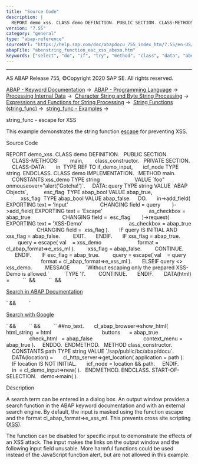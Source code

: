 ```yaml
---
title: "Source Code"
description: |
  REPORT demo_xss. CLASS demo DEFINITION. PUBLIC SECTION. CLASS-METHODS: main, class_constructor. PRIVATE SECTION. CLASS-DATA: in  TYPE REF TO if_demo_input, icf_node TYPE string. ENDCLASS. CLASS demo IMPLEMENTATION. METHOD main. CONSTANTS xss_demo TYPE string VALUE `foo' onmouseover='alert('Go
version: "7.55"
category: "general"
type: "abap-reference"
sourceUrl: "https://help.sap.com/doc/abapdocu_755_index_htm/7.55/en-US/abenstring_function_esc_xss_abexa.htm"
abapFile: "abenstring_function_esc_xss_abexa.htm"
keywords: ["select", "do", "if", "try", "method", "class", "data", "abenstring", "function", "esc", "xss", "abexa"]
---
```


* * *

AS ABAP Release 755, ©Copyright 2020 SAP SE. All rights reserved.

[ABAP - Keyword Documentation](https://help.sap.com/doc/abapdocu_755_index_htm/7.55/en-US/abenabap.htm) →  [ABAP - Programming Language](https://help.sap.com/doc/abapdocu_755_index_htm/7.55/en-US/abenabap_reference.htm) →  [Processing Internal Data](https://help.sap.com/doc/abapdocu_755_index_htm/7.55/en-US/abenabap_data_working.htm) →  [Character String and Byte String Processing](https://help.sap.com/doc/abapdocu_755_index_htm/7.55/en-US/abenabap_data_string.htm) →  [Expressions and Functions for String Processing](https://help.sap.com/doc/abapdocu_755_index_htm/7.55/en-US/abenstring_processing_expr_func.htm) →  [String Functions (string\_func)](https://help.sap.com/doc/abapdocu_755_index_htm/7.55/en-US/abenstring_functions.htm) →  [string\_func - Examples](https://help.sap.com/doc/abapdocu_755_index_htm/7.55/en-US/abenstring_functions_abexas.htm) → 

string\_func - escape for XSS

This example demonstrates the string function [escape](https://help.sap.com/doc/abapdocu_755_index_htm/7.55/en-US/abenescape_functions.htm) for preventing XSS.

Source Code

REPORT demo\_xss.
CLASS demo DEFINITION.
  PUBLIC SECTION.
    CLASS-METHODS:
       main,
       class\_constructor.
  PRIVATE SECTION.
    CLASS-DATA:
      in  TYPE REF TO if\_demo\_input,
      icf\_node TYPE string.
ENDCLASS.
CLASS demo IMPLEMENTATION.
  METHOD main.
    CONSTANTS xss\_demo TYPE string
                       VALUE \`foo" onmouseover="alert('Gotcha!')\`.
    DATA: query TYPE string VALUE \`ABAP Objects\`,
          esc\_flag  TYPE abap\_bool VALUE abap\_true,
          xss\_flag  TYPE abap\_bool VALUE abap\_false.
    DO.
      in->add\_field( EXPORTING text = 'Input'
                     CHANGING field = query
       )->add\_field( EXPORTING text = 'Escape'
                               as\_checkbox = abap\_true
                     CHANGING field =  esc\_flag
       )->request(   EXPORTING text = 'XSS-Demo'
                               as\_checkbox = abap\_true
                     CHANGING field =  xss\_flag ).
      IF query IS INITIAL AND xss\_flag = abap\_false.
        EXIT.
      ENDIF.
      IF xss\_flag = abap\_true.
        query = escape( val    = xss\_demo
                        format = cl\_abap\_format=>e\_xss\_ml ).
        xss\_flag = abap\_false.
        CONTINUE.
      ENDIF.
      IF esc\_flag = abap\_true.
        query = escape( val    = query
                        format = cl\_abap\_format=>e\_xss\_ml ).
      ELSEIF query <> xss\_demo.
        MESSAGE
          \`Without escaping only the prepared XSS-Demo is allowed.\`
          TYPE 'I'.
        CONTINUE.
      ENDIF.
      DATA(html) =
        \`<html>\`  &&
        \`<body>\`  &&
        \`<p><a href="\` && icf\_node &&
        \`?query=\` && query &&
        \`">Search in ABAP Documentation</a></p>\` &&
        \`<p><a href="http://www.google.com/search?q=\` &&
        query && \`">Search with Google</a></p>\` &&
        \`</body>\` &&
        \`</html>\` ##no\_text.
      cl\_abap\_browser=>show\_html( html\_string  = html
                                  buttons      = abap\_true
                                  check\_html   = abap\_false
                                  context\_menu = abap\_true ).
    ENDDO.  ENDMETHOD.
  METHOD class\_constructor.
    CONSTANTS path TYPE string VALUE \`/sap/public/bc/abap/docu\`.
    DATA(location) =
      cl\_http\_server=>get\_location( application = path ).
    IF location IS NOT INITIAL.
      icf\_node = location && path.
    ENDIF.
    in  = cl\_demo\_input=>new( ).
  ENDMETHOD.
ENDCLASS.
START-OF-SELECTION.
  demo=>main( ).

Description

A search term can be entered in a dialog box. An output window provides a search function in the ABAP keyword documentation and with an external search engine. By default, the input is masked using the function escape and the format cl\_abap\_format=>e\_xss\_ml. This prevents cross site scripting ([XSS](https://help.sap.com/doc/abapdocu_755_index_htm/7.55/en-US/abenxss_glosry.htm "Glossary Entry")).

The function can be disabled for specific input to demonstrate the effects of an XSS attack. The input makes the links on the output window and the following input field unusable. More harmful functions could be used instead of the JavaScript function alert, but are not allowed in this example.